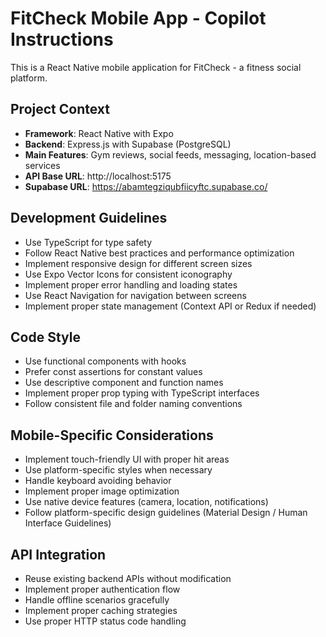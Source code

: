 # FitCheck Mobile App - Copilot Instructions

<!-- Use this file to provide workspace-specific custom instructions to Copilot. For more details, visit https://code.visualstudio.com/docs/copilot/copilot-customization#_use-a-githubcopilotinstructionsmd-file -->

This is a React Native mobile application for FitCheck - a fitness social platform.

## Project Context
- **Framework**: React Native with Expo
- **Backend**: Express.js with Supabase (PostgreSQL)
- **Main Features**: Gym reviews, social feeds, messaging, location-based services
- **API Base URL**: http://localhost:5175
- **Supabase URL**: https://abamtegziqubfiicyftc.supabase.co/

## Development Guidelines
- Use TypeScript for type safety
- Follow React Native best practices and performance optimization
- Implement responsive design for different screen sizes
- Use Expo Vector Icons for consistent iconography
- Implement proper error handling and loading states
- Use React Navigation for navigation between screens
- Implement proper state management (Context API or Redux if needed)

## Code Style
- Use functional components with hooks
- Prefer const assertions for constant values
- Use descriptive component and function names
- Implement proper prop typing with TypeScript interfaces
- Follow consistent file and folder naming conventions

## Mobile-Specific Considerations
- Implement touch-friendly UI with proper hit areas
- Use platform-specific styles when necessary
- Handle keyboard avoiding behavior
- Implement proper image optimization
- Use native device features (camera, location, notifications)
- Follow platform-specific design guidelines (Material Design / Human Interface Guidelines)

## API Integration
- Reuse existing backend APIs without modification
- Implement proper authentication flow
- Handle offline scenarios gracefully
- Implement proper caching strategies
- Use proper HTTP status code handling
